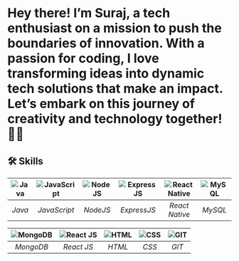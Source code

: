 #  Hey there! I’m Suraj, a tech enthusiast on a mission to push the boundaries of innovation. With a passion for coding, I love transforming ideas into dynamic tech solutions that make an impact. Let’s embark on this journey of creativity and technology together! 🙋‍♂️


## 🛠 Skills

| ![Java](https://img.icons8.com/color/48/java-coffee-cup-logo--v1.png) | ![JavaScript](https://img.icons8.com/fluency/48/javascript.png) | ![NodeJS](https://img.icons8.com/color/48/nodejs.png) | ![ExpressJS](https://img.icons8.com/color/48/express-js.png) | ![React Native](https://img.icons8.com/color/48/react-native.png) | ![MySQL](https://img.icons8.com/external-tal-revivo-shadow-tal-revivo/48/external-mysql-an-open-source-relational-database-management-system-logo-shadow-tal-revivo.png) |
|:---:|:---:|:---:|:---:|:---:|:---:|
| *Java* | *JavaScript* | *NodeJS* | *ExpressJS* | *React Native* | *MySQL* |

| ![MongoDB](https://img.icons8.com/color/48/mongodb.png) | ![React JS](https://img.icons8.com/office/40/react.png) | ![HTML](https://img.icons8.com/color/48/html-5--v1.png) | ![CSS](https://img.icons8.com/fluency/48/css3.png) | ![GIT](https://img.icons8.com/color/48/git.png) |
|:---:|:---:|:---:|:---:|:---:|
| *MongoDB* | *React JS* | *HTML* | *CSS* | *GIT* |
